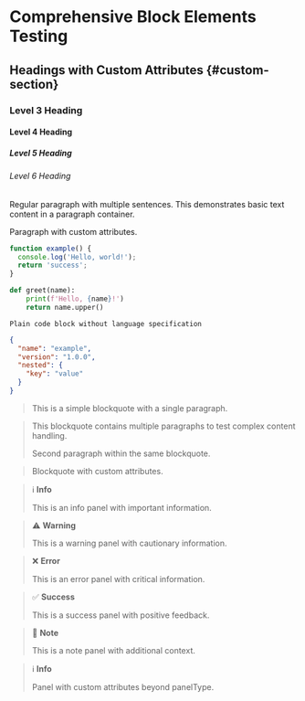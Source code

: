# Comprehensive Block Elements Testing

## Headings with Custom Attributes {#custom-section}

### Level 3 Heading

#### Level 4 Heading

##### Level 5 Heading

###### Level 6 Heading

Regular paragraph with multiple sentences. This demonstrates basic text content in a paragraph container.

Paragraph with custom attributes.

```javascript
function example() {
  console.log('Hello, world!');
  return 'success';
}
```

```python
def greet(name):
    print(f'Hello, {name}!')
    return name.upper()
```

```
Plain code block without language specification
```

```json
{
  "name": "example",
  "version": "1.0.0",
  "nested": {
    "key": "value"
  }
}
```

> This is a simple blockquote with a single paragraph.

> This blockquote contains multiple paragraphs to test complex content handling.
>
> Second paragraph within the same blockquote.

> Blockquote with custom attributes.

> ℹ️ **Info**
>
> This is an info panel with important information.

> ⚠️ **Warning**
>
> This is a warning panel with cautionary information.

> ❌ **Error**
>
> This is an error panel with critical information.

> ✅ **Success**
>
> This is a success panel with positive feedback.

> 📝 **Note**
>
> This is a note panel with additional context.

> ℹ️ **Info**
>
> Panel with custom attributes beyond panelType.